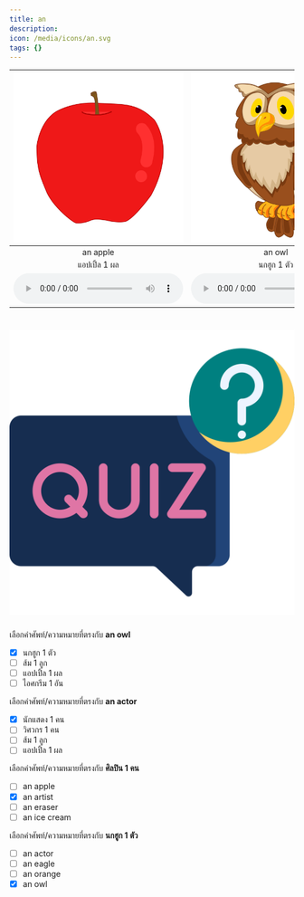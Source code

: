 ```yaml
---
title: an
description: 
icon: /media/icons/an.svg
tags: {}
---
```


<div class="carrousel">


|![](/media/img/an/an&#x20;apple.svg)|![](/media/img/an/an&#x20;owl.svg)|![](/media/img/an/an&#x20;artist.svg)|![](/media/img/an/an&#x20;orange.svg)|![](/media/img/an/an&#x20;eraser.svg)|![](/media/img/an/an&#x20;actor.svg)|![](/media/img/an/an&#x20;engineer.svg)|![](/media/img/an/an&#x20;ice&#x20;cream.svg)|![](/media/img/an/an&#x20;eagle.svg)|
| :----: | :----: | :----: | :----: | :----: | :----: | :----: | :----: | :----: |
|an apple|an owl|an artist|an orange|an eraser|an actor|an engineer|an ice cream|an eagle|
|แอปเปิ้ล 1 ผล|นกฮูก 1 ตัว|ศิลปิน 1 คน|ส้ม 1 ลูก|ยางลบ 1 อัน|นักแสดง 1 คน|วิศวกร 1 คน|ไอศกรีม 1 อัน|นกอินทรี 1 ตัว|
|![](/media/audio/an&#x20;apple.mp3)|![](/media/audio/an&#x20;owl.mp3)|![](/media/audio/an&#x20;artist.mp3)|![](/media/audio/an&#x20;orange.mp3)|![](/media/audio/an&#x20;eraser.mp3)|![](/media/audio/an&#x20;actor.mp3)|![](/media/audio/an&#x20;engineer.mp3)|![](/media/audio/an&#x20;ice&#x20;cream.mp3)|![](/media/audio/an&#x20;eagle.mp3)|

</div>



# ![icon](/media/icons/quiz.svg) 


 เลือกคำศัพท์/ความหมายที่ตรงกับ **an owl**
 - [x] นกฮูก 1 ตัว
 - [ ] ส้ม 1 ลูก
 - [ ] แอปเปิ้ล 1 ผล
 - [ ] ไอศกรีม 1 อัน

 เลือกคำศัพท์/ความหมายที่ตรงกับ **an actor**
 - [x] นักแสดง 1 คน
 - [ ] วิศวกร 1 คน
 - [ ] ส้ม 1 ลูก
 - [ ] แอปเปิ้ล 1 ผล

 เลือกคำศัพท์/ความหมายที่ตรงกับ **ศิลปิน 1 คน**
 - [ ] an apple
 - [x] an artist
 - [ ] an eraser
 - [ ] an ice cream

 เลือกคำศัพท์/ความหมายที่ตรงกับ **นกฮูก 1 ตัว**
 - [ ] an actor
 - [ ] an eagle
 - [ ] an orange
 - [x] an owl

